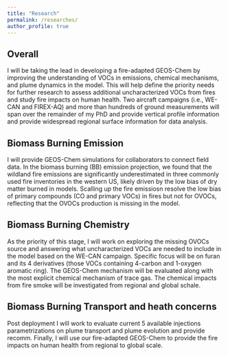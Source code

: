 ```yaml
---
title: "Research"
permalink: /researches/
author_profile: true
---
```

## Overall
I will be taking the lead in developing a fire-adapted GEOS-Chem by improving the understanding of VOCs in emissions, chemical mechanisms, and plume dynamics in the model. This will help define the priority needs for further research to assess additional uncharacterized VOCs from fires and study fire impacts on human health. Two aircraft campaigns (i.e., WE-CAN and FIREX-AQ) and more than hundreds of ground measurements will span over the remainder of my PhD and provide vertical profile information and provide widespread regional surface information for data analysis.

## Biomass Burning Emission
I will provide GEOS-Chem simulations for collaborators to connect field data. In the biomass burning (BB) emission projection, we found that the wildland fire emissions are significantly underestimated in three commonly used fire inventories in the western US, likely driven by the low bias of dry matter burned in models. Scalling up the fire emissiosn resolve the low bias of primary compounds (CO and primary VOCs) in fires but not for OVOCs, reflecting that the OVOCs production is missing in the model.

## Biomass Burning Chemistry
As the priority of this stage, I will work on exploring the missing OVOCs source and answering what uncharacterized VOCs are needed to include in the model based on the WE-CAN campaign. Specific focus will be on furan and its 4 derivatives (those VOCs containing 4-carbon and 1-oxygen aromatic ring). The GEOS-Chem mechanism will be evaluated along with the most explicit chemical mechanism of trace gas. The chemical impacts from fire smoke will be investigated from regional and global schale. 

## Biomass Burning Transport and heath concerns
Post deployment I will work to evaluate current 5 available injections parametrizations on plume transport and plume evolution and provide recomm. Finally, I will use our fire-adapted GEOS-Chem to provide the fire impacts on human health from regional to global scale.
